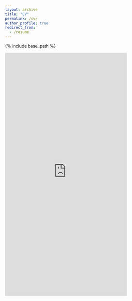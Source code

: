 ```yaml
---
layout: archive
title: "CV"
permalink: /cv/
author_profile: true
redirect_from:
  - /resume
---
```


{% include base_path %}

<iframe src="https://docs.google.com/gview?url=https://github.com/kevingoneill/cv/raw/master/cv.pdf&embedded=true" style="margin: auto; width: 80%;" height="800" frameborder="0" >
</iframe>
